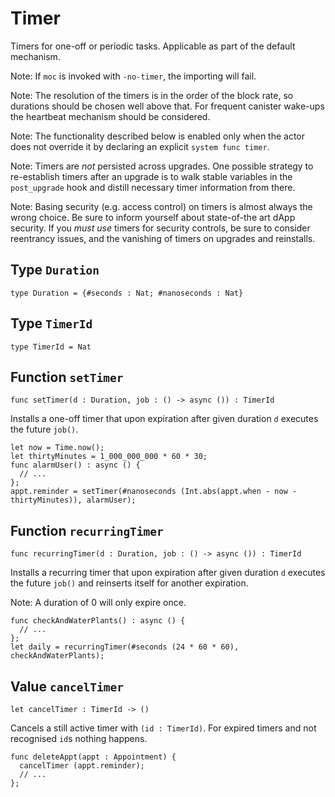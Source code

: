 # Timer

Timers for one-off or periodic tasks. Applicable as part of the default mechanism.

Note: If `moc` is invoked with `-no-timer`, the importing will fail.

Note: The resolution of the timers is in the order of the block rate,
      so durations should be chosen well above that. For frequent
      canister wake-ups the heartbeat mechanism should be considered.

Note: The functionality described below is enabled only when the actor does not override it by declaring an explicit `system func timer`.

Note: Timers are _not_ persisted across upgrades. One possible strategy
      to re-establish timers after an upgrade is to walk stable variables
      in the `post_upgrade` hook and distill necessary timer information
      from there.

Note: Basing security (e.g. access control) on timers is almost always
      the wrong choice. Be sure to inform yourself about state-of-the art
      dApp security. If you _must use_ timers for security controls, be sure
      to consider reentrancy issues, and the vanishing of timers on upgrades
      and reinstalls.

## Type `Duration`
``` motoko no-repl
type Duration = {#seconds : Nat; #nanoseconds : Nat}
```


## Type `TimerId`
``` motoko no-repl
type TimerId = Nat
```


## Function `setTimer`
``` motoko no-repl
func setTimer(d : Duration, job : () -> async ()) : TimerId
```

Installs a one-off timer that upon expiration after given duration `d`
executes the future `job()`.

```motoko no-repl
let now = Time.now();
let thirtyMinutes = 1_000_000_000 * 60 * 30;
func alarmUser() : async () {
  // ...
};
appt.reminder = setTimer(#nanoseconds (Int.abs(appt.when - now - thirtyMinutes)), alarmUser);
```

## Function `recurringTimer`
``` motoko no-repl
func recurringTimer(d : Duration, job : () -> async ()) : TimerId
```

Installs a recurring timer that upon expiration after given duration `d`
executes the future `job()` and reinserts itself for another expiration.

Note: A duration of 0 will only expire once.

```motoko no-repl
func checkAndWaterPlants() : async () {
  // ...
};
let daily = recurringTimer(#seconds (24 * 60 * 60), checkAndWaterPlants);
```

## Value `cancelTimer`
``` motoko no-repl
let cancelTimer : TimerId -> ()
```

Cancels a still active timer with `(id : TimerId)`. For expired timers
and not recognised `id`s nothing happens.

```motoko no-repl
func deleteAppt(appt : Appointment) {
  cancelTimer (appt.reminder);
  // ...
};
```
